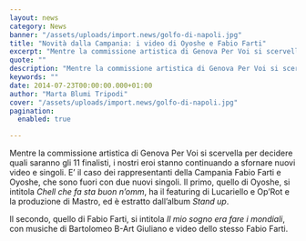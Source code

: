 ```yaml
---
layout: news
category: News
banner: "/assets/uploads/import.news/golfo-di-napoli.jpg"
title: "Novità dalla Campania: i video di Oyoshe e Fabio Farti"
excerpt: "Mentre la commissione artistica di Genova Per Voi si scervella per decidere quali saranno gli 11 finalisti, i nostri eroi stanno continuando a sfornare nuovi video e singoli. E’ il caso dei rappresentanti della Campania Fabio Farti e Oyoshe, che sono fuori con due nuovi singoli. Il primo, quello di Oyoshe, si intitola Chell che [&hellip"
quote: ""
description: "Mentre la commissione artistica di Genova Per Voi si scervella per decidere quali saranno gli 11 finalisti, i nostri eroi stanno continuando a sfornare nuovi video e singoli. E’ il caso dei rappresentanti della Campania Fabio Farti e Oyoshe, che sono fuori con due nuovi singoli. Il primo, quello di Oyoshe, si intitola Chell che [&hellip"
keywords: ""
date: 2014-07-23T00:00:00.000+01:00
author: "Marta Blumi Tripodi"
cover: "/assets/uploads/import.news/golfo-di-napoli.jpg"
pagination:
  enabled: true

---
```


[](https://hotmc.com/wp-content/uploads/2014/07/golfo-di-napoli.jpg)

Mentre la commissione artistica di Genova Per Voi si scervella per decidere quali saranno gli 11 finalisti, i nostri eroi stanno continuando a sfornare nuovi video e singoli. E’ il caso dei rappresentanti della Campania Fabio Farti e Oyoshe, che sono fuori con due nuovi singoli. Il primo, quello di Oyoshe, si intitola _Chell che fa sta buon n’omm_, ha il featuring di Lucariello e Op’Rot e la produzione di Mastro, ed è estratto dall’album _Stand up_.  

Il secondo, quello di Fabio Farti, si intitola _Il mio sogno era fare i mondiali_, con musiche di Bartolomeo B-Art Giuliano e video dello stesso Fabio Farti.